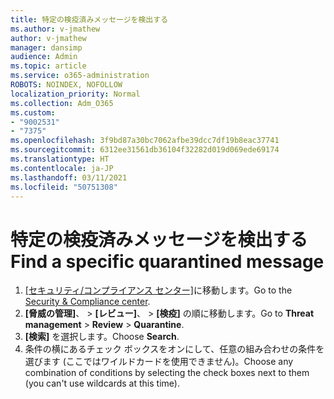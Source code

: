 ```yaml
---
title: 特定の検疫済みメッセージを検出する
ms.author: v-jmathew
author: v-jmathew
manager: dansimp
audience: Admin
ms.topic: article
ms.service: o365-administration
ROBOTS: NOINDEX, NOFOLLOW
localization_priority: Normal
ms.collection: Adm_O365
ms.custom:
- "9002531"
- "7375"
ms.openlocfilehash: 3f9bd87a30bc7062afbe39dcc7df19b8eac37741
ms.sourcegitcommit: 6312ee31561db36104f32282d019d069ede69174
ms.translationtype: HT
ms.contentlocale: ja-JP
ms.lasthandoff: 03/11/2021
ms.locfileid: "50751308"
---
```

# <a name="find-a-specific-quarantined-message"></a><span data-ttu-id="d6e52-102">特定の検疫済みメッセージを検出する</span><span class="sxs-lookup"><span data-stu-id="d6e52-102">Find a specific quarantined message</span></span>

1. <span data-ttu-id="d6e52-103">[[セキュリティ/コンプライアンス センター]](https://go.microsoft.com/fwlink/p/?linkid=2077143)に移動します。</span><span class="sxs-lookup"><span data-stu-id="d6e52-103">Go to the [Security & Compliance center](https://go.microsoft.com/fwlink/p/?linkid=2077143).</span></span>
2. <span data-ttu-id="d6e52-104">**[脅威の管理]**、 > **[レビュー]**、 > **[検疫]** の順に移動します。</span><span class="sxs-lookup"><span data-stu-id="d6e52-104">Go to **Threat management** > **Review** > **Quarantine**.</span></span>
3. <span data-ttu-id="d6e52-105">**[検索]** を選択します。</span><span class="sxs-lookup"><span data-stu-id="d6e52-105">Choose **Search**.</span></span>
4. <span data-ttu-id="d6e52-106">条件の横にあるチェック ボックスをオンにして、任意の組み合わせの条件を選びます (ここではワイルドカードを使用できません)。</span><span class="sxs-lookup"><span data-stu-id="d6e52-106">Choose any combination of conditions by selecting the check boxes next to them (you can't use wildcards at this time).</span></span>

